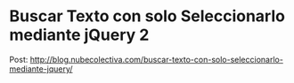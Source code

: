 # Buscar Texto con solo Seleccionarlo mediante jQuery 2 
Post: http://blog.nubecolectiva.com/buscar-texto-con-solo-seleccionarlo-mediante-jquery/ 
